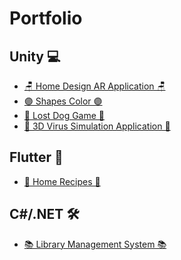# Portfolio
## Unity 💻 

<ul>
	<li>
		<a href="https://github.com/CataclysmSoftware/Home_Design_AR_Application"> 
		🪑 Home Design AR Application 🪑 
		</a>
	</li>
	<li>
		<a href="https://github.com/CataclysmSoftware/ShapesColor"> 
		🟣 Shapes Color 🟣 
		</a>
	</li>
	<li>
		<a href="https://github.com/CataclysmSoftware/TravellingDog"> 
		🐶 Lost Dog Game 🐶 
		</a>
	</li>
	<li>
		<a href="https://github.com/CataclysmSoftware/Virus_Simulation_Application"> 
		🦠 3D Virus Simulation Application 🦠 
		</a>
	</li>
</ul>
</li>

## Flutter 📱
<ul>
	<li>
		<a href="https://github.com/Alexandru-F1/UBB-MA-2021"> 
		🥗 Home Recipes 🥗
		</a>
	</li>
</ul>
</li>

## C#/.NET 🛠
<ul>
	<li>
		<a href="https://github.com/Alexandru-F1/UBB-ISS-2021"> 
		📚 Library Management System 📚
		</a>
	</li>
</ul>
</li>

